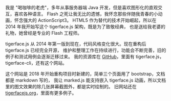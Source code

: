 我是 "喝咖啡的老虎"，多年从事服务器端 Java 开发，但是喜欢图形化的直观交互，喜欢各种语言。
Flash 之死让我无比的遗憾，我怀念那些伴随我青春的小动画，怀念强大的 ActionScript3。
HTML5 作为替代的技术开始崛起，所以在 2014 年我开始写这个 tigerface.js 架构，既是为了致敬经典，
也是送给我老婆的礼物，她曾经是专业的 Flash 工程师。

tigerface.js 从 2014 年第一版到现在，代码风格变化很大。现在重构后 tigerface.js 已经完全开源，
维护和整理工作在持续进行，功能会不断完善，旧的例子和测试用例会逐渐迁移过来。
我的资源库在 [GitHub](http://github.com/tigerz)，里面有 tigerface.js，tigerface-cli，还有这个网站。

这个网站是 2018 年开始重构项目时新建的，简单三个页面用了 bootstrap，文档都是 markdown 写的，
我让 marked.js 能支持嵌入 tigerface.js 动画，所以文档里的图文效果的除几张屏幕截图外，都是实时绘制的。
旧网站还在 [tigerfacejs.org](http://tigerfacejs.org)，里面有更多例子。